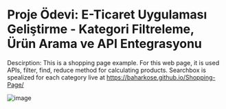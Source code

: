 
# Proje Ödevi: E-Ticaret Uygulaması Geliştirme - Kategori Filtreleme, Ürün Arama ve API Entegrasyonu

Descirption: This is a shopping page example. For this web page, it is used APIs, filter, find, reduce method for calculating products.  Searchbox is spealized for each category
live at https://baharkose.github.io/Shopping-Page/

![image](https://github.com/baharkose/Shopping-Page/assets/110201916/90b7e4e2-424d-406f-9737-209501eb33b3)

